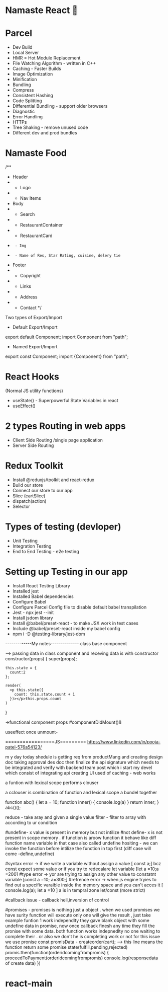 # Namaste React 🚀


# Parcel
- Dev Build
- Local Server
- HMR = Hot Module Replacement
- File Watching Algorithm - written in C++
- Caching - Faster Builds
- Image Optimization
- Minification
- Bundling
- Compress
- Consistent Hashing
- Code Splitting
- Differential Bundling - support older browsers
- Diagnostic
- Error Handling
- HTTPs
- Tree Shaking - remove unused code
- Different dev and prod bundles



# Namaste Food


/**
 * Header
 *  - Logo
 *  - Nav Items
 * Body
 *  - Search
 *  - RestaurantContainer
 *    - RestaurantCard
 *      - Img
 *      - Name of Res, Star Rating, cuisine, delery tie
 * Footer
 *  - Copyright
 *  - Links
 *  - Address
 *  - Contact
 */



 Two types of Export/Import


- Default Export/Import

export default Component;
import Component from "path";


- Named Export/Import

export const Component;
import {Component} from "path";


# React Hooks
 (Normal JS utility functions)
- useState() - Superpowerful State Variables in react
- useEffect()



#  2 types Routing in web apps
 - Client Side Routing /single page application
 - Server Side Routing




 # Redux Toolkit
  - Install @reduxjs/toolkit and react-redux
  - Build our store
  - Connect our store to our app
  - Slice (cartSlice)
  - dispatch(action)
  - Selector


# Types of testing (devloper)
 - Unit Testing
 - Integration Testing
 - End to End Testing - e2e testing

# Setting up Testing in our app
 - Install React Testing Library
 - Installed jest
 - Installed Babel dependencies
 - Configure Babel 
 - Configure Parcel Config file to disable default babel transpilation 
 - Jest  - npx jest --init
 - Install jsdom library
 - Install @babel/preset-react - to make JSX work in test cases
 - Include @babel/preset-react inside my babel config
 - npm i -D @testing-library/jest-dom
 

 -------------My notes--------------
class base component 

--> passing data in class component 
and receving data is with constructor 
  constructor(props) {
    super(props);

    this.state = {
      count:2
    };

    render(
      <p this.state({
        count: this.state.count + 1
      })></p>this.props.count
    )
    
  }

->functional component
props 
#componentDidMount()ß


useeffect once 
unmount- 


=================JS=========
https://www.linkedin.com/in/pooja-patel-576a54123/


m
y day today shedule is getting req from productMang and creating design doc taking approval des doc
then finalize the api signature which needs to be integrated and verify with backend team post which
i start my devel  which consist of  integrating  api creating UI
used of caching - web works
  
a funtion with lexical scope performs clouser

a cclouser is combination of function and lexical scope a bundel together 

function abc()
{
    let a = 10;
    function inner()
    {
        console.log(a)
    }
    return inner;
}
abc()();

reduce - take aray and given a single value 
filter - filter to array with according to ur condition

#undefine- x value is present in memory but not intilize
#not define- x is not present in scope memory  .
if function is aroow function it behave like diff function name variable in that case also called undefine
hositing - we can invoke the function before intilize the function in top first (diff case will come -define,undefine)

#syntax error -> if we write a variable without assign a value [ const a;] bcz const expect some value or if you try to redecalare let variable [let a =10;a =200]
#type error -> yor are trying to  assign any other value to constatnt variable [const a =10; a=300;]
#refrence error -> when js engine tryies to find out a specific varaible  inside the memory space and you can't acces it [ console.log(a); let a =10 ] a is in tempral zone
let/const (more strict)

#callback issue - callback hell,inversion of control

#promises - promises is nothing just a object . when we used promises we have surity function will execute only one will give the result , just take example 
funtion 1 work independlty they gave blank object with some undefine data in promise, now once callback finesh any time they fill the pronise with some 
data. both function works indepnedlty no one waiting to complete their . or also we don't he is completing work or not for this issue we use pronise
const promisData - createorder(cart); --> this line means the function return some promise state(fulfill,pending,rejected)
promis.then(function(orderidcomingfrompromis) {
  proceedToPayment(orderidcomingfrompromis)
  console.log(responsedata of create data)
})












# react-main
